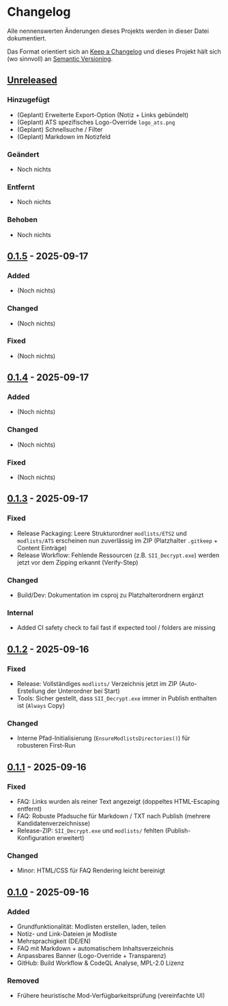 # Changelog
Alle nennenswerten Änderungen dieses Projekts werden in dieser Datei dokumentiert.

Das Format orientiert sich an [Keep a Changelog](https://keepachangelog.com/de/1.1.0/) und dieses Projekt hält sich (wo sinnvoll) an [Semantic Versioning](https://semver.org/lang/de/).

## [Unreleased]
### Hinzugefügt
- (Geplant) Erweiterte Export-Option (Notiz + Links gebündelt)
- (Geplant) ATS spezifisches Logo-Override `logo_ats.png`
- (Geplant) Schnellsuche / Filter
- (Geplant) Markdown im Notizfeld

### Geändert
- Noch nichts

### Entfernt
- Noch nichts

### Behoben
- Noch nichts

## [0.1.5] - 2025-09-17
### Added
- (Noch nichts)

### Changed
- (Noch nichts)

### Fixed
- (Noch nichts)

## [0.1.4] - 2025-09-17
### Added
- (Noch nichts)

### Changed
- (Noch nichts)

### Fixed
- (Noch nichts)

## [0.1.3] - 2025-09-17
### Fixed
- Release Packaging: Leere Strukturordner `modlists/ETS2` und `modlists/ATS` erscheinen nun zuverlässig im ZIP (Platzhalter `.gitkeep` + Content Einträge)
- Release Workflow: Fehlende Ressourcen (z.B. `SII_Decrypt.exe`) werden jetzt vor dem Zipping erkannt (Verify-Step)

### Changed
- Build/Dev: Dokumentation im csproj zu Platzhalterordnern ergänzt

### Internal
- Added CI safety check to fail fast if expected tool / folders are missing

## [0.1.2] - 2025-09-16
### Fixed
- Release: Vollständiges `modlists/` Verzeichnis jetzt im ZIP (Auto-Erstellung der Unterordner bei Start)
- Tools: Sicher gestellt, dass `SII_Decrypt.exe` immer in Publish enthalten ist (`Always` Copy)

### Changed
- Interne Pfad-Initialisierung (`EnsureModlistsDirectories()`) für robusteren First-Run

## [0.1.1] - 2025-09-16
### Fixed
- FAQ: Links wurden als reiner Text angezeigt (doppeltes HTML-Escaping entfernt)
- FAQ: Robuste Pfadsuche für Markdown / TXT nach Publish (mehrere Kandidatenverzeichnisse)
- Release-ZIP: `SII_Decrypt.exe` und `modlists/` fehlten (Publish-Konfiguration erweitert)

### Changed
- Minor: HTML/CSS für FAQ Rendering leicht bereinigt

## [0.1.0] - 2025-09-16
### Added
- Grundfunktionalität: Modlisten erstellen, laden, teilen
- Notiz- und Link-Dateien je Modliste
- Mehrsprachigkeit (DE/EN)
- FAQ mit Markdown + automatischem Inhaltsverzeichnis
- Anpassbares Banner (Logo-Override + Transparenz)
- GitHub: Build Workflow & CodeQL Analyse, MPL-2.0 Lizenz

### Removed
- Frühere heuristische Mod-Verfügbarkeitsprüfung (vereinfachte UI)

[Unreleased]: https://github.com/rohere58/ETS2ATS.ModlistManager/compare/v0.1.5...HEAD
[0.1.5]: https://github.com/rohere58/ETS2ATS.ModlistManager/compare/v0.1.4...v0.1.5
[0.1.4]: https://github.com/rohere58/ETS2ATS.ModlistManager/compare/v0.1.3...v0.1.4
[0.1.3]: https://github.com/rohere58/ETS2ATS.ModlistManager/compare/v0.1.2...v0.1.3
[0.1.2]: https://github.com/rohere58/ETS2ATS.ModlistManager/compare/v0.1.1...v0.1.2
[0.1.1]: https://github.com/rohere58/ETS2ATS.ModlistManager/compare/v0.1.0...v0.1.1
[0.1.0]: https://github.com/rohere58/ETS2ATS.ModlistManager/releases/tag/v0.1.0


